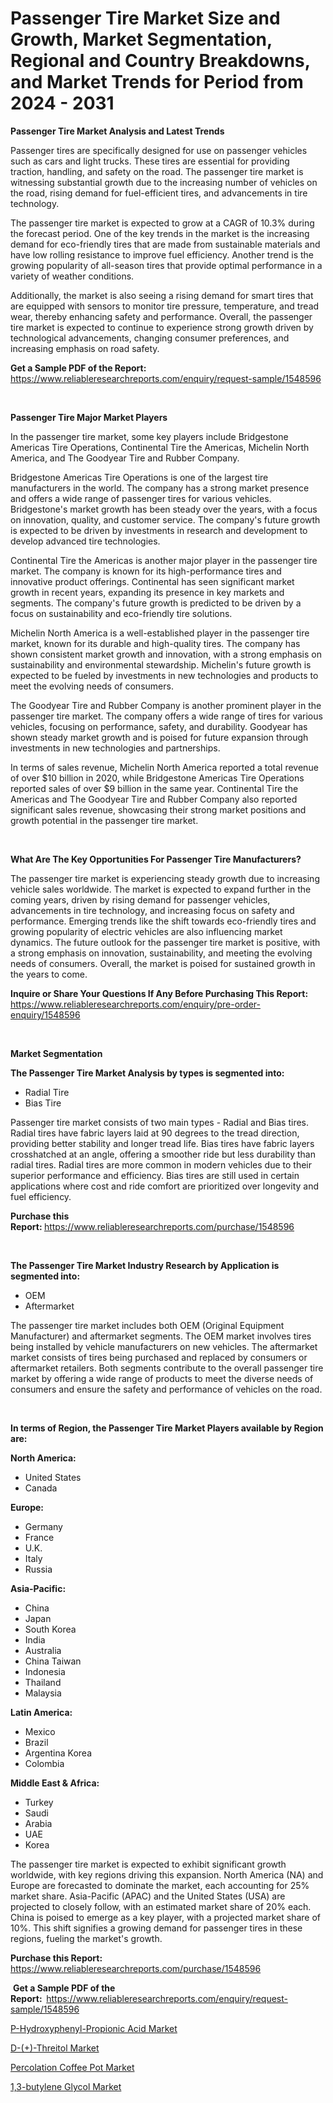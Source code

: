 <p><h1>Passenger Tire Market Size and Growth, Market Segmentation, Regional and Country Breakdowns, and Market Trends for Period from 2024 -  2031</h1></p><p><strong>Passenger Tire Market Analysis and Latest Trends</strong></p>
<p><p>Passenger tires are specifically designed for use on passenger vehicles such as cars and light trucks. These tires are essential for providing traction, handling, and safety on the road. The passenger tire market is witnessing substantial growth due to the increasing number of vehicles on the road, rising demand for fuel-efficient tires, and advancements in tire technology.</p><p>The passenger tire market is expected to grow at a CAGR of 10.3% during the forecast period. One of the key trends in the market is the increasing demand for eco-friendly tires that are made from sustainable materials and have low rolling resistance to improve fuel efficiency. Another trend is the growing popularity of all-season tires that provide optimal performance in a variety of weather conditions.</p><p>Additionally, the market is also seeing a rising demand for smart tires that are equipped with sensors to monitor tire pressure, temperature, and tread wear, thereby enhancing safety and performance. Overall, the passenger tire market is expected to continue to experience strong growth driven by technological advancements, changing consumer preferences, and increasing emphasis on road safety.</p></p>
<p><strong>Get a Sample PDF of the Report:&nbsp;</strong> <a href="https://www.reliableresearchreports.com/enquiry/request-sample/1548596">https://www.reliableresearchreports.com/enquiry/request-sample/1548596</a></p>
<p>&nbsp;</p>
<p><strong>Passenger Tire Major Market Players</strong></p>
<p><p>In the passenger tire market, some key players include Bridgestone Americas Tire Operations, Continental Tire the Americas, Michelin North America, and The Goodyear Tire and Rubber Company.</p><p>Bridgestone Americas Tire Operations is one of the largest tire manufacturers in the world. The company has a strong market presence and offers a wide range of passenger tires for various vehicles. Bridgestone's market growth has been steady over the years, with a focus on innovation, quality, and customer service. The company's future growth is expected to be driven by investments in research and development to develop advanced tire technologies.</p><p>Continental Tire the Americas is another major player in the passenger tire market. The company is known for its high-performance tires and innovative product offerings. Continental has seen significant market growth in recent years, expanding its presence in key markets and segments. The company's future growth is predicted to be driven by a focus on sustainability and eco-friendly tire solutions.</p><p>Michelin North America is a well-established player in the passenger tire market, known for its durable and high-quality tires. The company has shown consistent market growth and innovation, with a strong emphasis on sustainability and environmental stewardship. Michelin's future growth is expected to be fueled by investments in new technologies and products to meet the evolving needs of consumers.</p><p>The Goodyear Tire and Rubber Company is another prominent player in the passenger tire market. The company offers a wide range of tires for various vehicles, focusing on performance, safety, and durability. Goodyear has shown steady market growth and is poised for future expansion through investments in new technologies and partnerships.</p><p>In terms of sales revenue, Michelin North America reported a total revenue of over $10 billion in 2020, while Bridgestone Americas Tire Operations reported sales of over $9 billion in the same year. Continental Tire the Americas and The Goodyear Tire and Rubber Company also reported significant sales revenue, showcasing their strong market positions and growth potential in the passenger tire market.</p></p>
<p>&nbsp;</p>
<p><strong>What Are The Key Opportunities For Passenger Tire Manufacturers?</strong></p>
<p><p>The passenger tire market is experiencing steady growth due to increasing vehicle sales worldwide. The market is expected to expand further in the coming years, driven by rising demand for passenger vehicles, advancements in tire technology, and increasing focus on safety and performance. Emerging trends like the shift towards eco-friendly tires and growing popularity of electric vehicles are also influencing market dynamics. The future outlook for the passenger tire market is positive, with a strong emphasis on innovation, sustainability, and meeting the evolving needs of consumers. Overall, the market is poised for sustained growth in the years to come.</p></p>
<p><strong>Inquire or Share Your Questions If Any Before Purchasing This Report:</strong> <a href="https://www.reliableresearchreports.com/enquiry/pre-order-enquiry/1548596">https://www.reliableresearchreports.com/enquiry/pre-order-enquiry/1548596</a></p>
<p>&nbsp;</p>
<p><strong>Market Segmentation</strong></p>
<p><strong>The Passenger Tire Market Analysis by types is segmented into:</strong></p>
<p><ul><li>Radial Tire</li><li>Bias Tire</li></ul></p>
<p><p>Passenger tire market consists of two main types - Radial and Bias tires. Radial tires have fabric layers laid at 90 degrees to the tread direction, providing better stability and longer tread life. Bias tires have fabric layers crosshatched at an angle, offering a smoother ride but less durability than radial tires. Radial tires are more common in modern vehicles due to their superior performance and efficiency. Bias tires are still used in certain applications where cost and ride comfort are prioritized over longevity and fuel efficiency.</p></p>
<p><strong>Purchase this Report:&nbsp;</strong><a href="https://www.reliableresearchreports.com/purchase/1548596">https://www.reliableresearchreports.com/purchase/1548596</a></p>
<p>&nbsp;</p>
<p><strong>The Passenger Tire Market Industry Research by Application is segmented into:</strong></p>
<p><ul><li>OEM</li><li>Aftermarket</li></ul></p>
<p><p>The passenger tire market includes both OEM (Original Equipment Manufacturer) and aftermarket segments. The OEM market involves tires being installed by vehicle manufacturers on new vehicles. The aftermarket market consists of tires being purchased and replaced by consumers or aftermarket retailers. Both segments contribute to the overall passenger tire market by offering a wide range of products to meet the diverse needs of consumers and ensure the safety and performance of vehicles on the road.</p></p>
<p>&nbsp;</p>
<p><strong>In terms of Region, the Passenger Tire Market Players available by Region are:</strong></p>
<p>
    <p> <strong> North America: </strong>
        <ul>
            <li>United States</li>
            <li>Canada</li>
        </ul>
        </p> 
    <p> <strong> Europe: </strong>
        <ul>
            <li>Germany</li>
            <li>France</li>
            <li>U.K.</li>
            <li>Italy</li>
            <li>Russia</li>
        </ul>
        </p> 
    <p> <strong> Asia-Pacific: </strong>
        <ul>
            <li>China</li>
            <li>Japan</li>
            <li>South Korea</li>
            <li>India</li>
            <li>Australia</li>
            <li>China Taiwan</li>
            <li>Indonesia</li>
            <li>Thailand</li>
            <li>Malaysia</li>
        </ul>
        </p> 
    <p> <strong> Latin America: </strong>
        <ul>
            <li>Mexico</li>
            <li>Brazil</li>
            <li>Argentina Korea</li>
            <li>Colombia</li>
        </ul>
        </p> 
    <p> <strong> Middle East & Africa: </strong>
        <ul>
            <li>Turkey</li>
            <li>Saudi</li>
            <li>Arabia</li>
            <li>UAE</li>
            <li>Korea</li>
        </ul>
    </p>
    </p>
<p><p>The passenger tire market is expected to exhibit significant growth worldwide, with key regions driving this expansion. North America (NA) and Europe are forecasted to dominate the market, each accounting for 25% market share. Asia-Pacific (APAC) and the United States (USA) are projected to closely follow, with an estimated market share of 20% each. China is poised to emerge as a key player, with a projected market share of 10%. This shift signifies a growing demand for passenger tires in these regions, fueling the market's growth.</p></p>
<p><strong>Purchase this Report: </strong><a href="https://www.reliableresearchreports.com/purchase/1548596">https://www.reliableresearchreports.com/purchase/1548596</a></p>
<p>&nbsp;<strong>Get a Sample PDF of the Report:&nbsp;&nbsp;</strong><a href="https://www.reliableresearchreports.com/enquiry/request-sample/1548596">https://www.reliableresearchreports.com/enquiry/request-sample/1548596</a></p>
<p><strong></strong></p>
<p><p><a href="https://view.publitas.com/reportprime-1/p-hydroxyphenyl-propionic-acid-market-furnish-information-about-market-size-market-share-market-dynamics-and-projections-spanning-from-2023-to-2030/">P-Hydroxyphenyl-Propionic Acid Market</a></p><p><a href="https://view.publitas.com/reportprime-1/d-threitol-market-size-global-industry-overview-market-segmentation-and-forecast-2023-to-2030/">D-(+)-Threitol Market</a></p><p><a href="https://angry-finch-aaf.notion.site/Global-Percolation-Coffee-Pot-Market-by-Types-Applications-and-Major-Players-with-Regional-Growth-93407762d40a48be9344e7ebdd29f03f">Percolation Coffee Pot Market</a></p><p><a href="https://view.publitas.com/reportprime-1/13-butylene-glycol-market-provides-a-comprehensive-analysis-including-a-macro-overview-of-the-market-as-well-as-micro-details-such-as-market-size-and-competitive-landscape/">1,3-butylene Glycol Market</a></p></p>